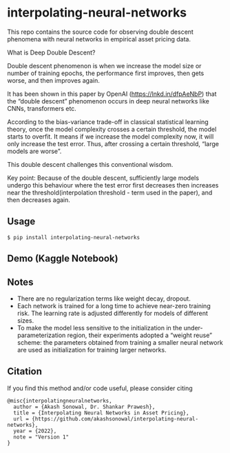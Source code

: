 # interpolating-neural-networks
This repo contains the source code for observing double descent phenomena with neural networks in empirical asset pricing data.

What is Deep Double Descent?

Double descent phenomenon is when we increase the model size or number of training epochs, the performance first improves, then gets worse, and then improves again.

It has been shown in this paper by OpenAI (https://lnkd.in/dfpAeNbP) that the “double descent” phenomenon occurs in deep neural networks like CNNs, transformers etc.

According to the bias-variance trade-off in classical statistical learning theory, once the model complexity crosses a certain threshold, the model starts to overfit. It means if we increase the model complexity now, it will only increase the test error. Thus, after crossing a certain threshold, “large models are worse”.

This double descent challenges this conventional wisdom.

Key point: Because of the double descent, sufficiently large models undergo this behaviour where the test error first decreases then increases near the threshold(interpolation threshold - term used in the paper), and then decreases again.

## Usage
```
$ pip install interpolating-neural-networks
```

## Demo (Kaggle Notebook)

## Notes
- There are no regularization terms like weight decay, dropout.
- Each network is trained for a long time to achieve near-zero training risk. The learning rate is adjusted differently for models of different sizes.
- To make the model less sensitive to the initialization in the under-parameterization region, their experiments adopted a “weight reuse” scheme: the parameters obtained from training a smaller neural network are used as initialization for training larger networks.

## Citation

If you find this method and/or code useful, please consider citing

```
@misc{interpolatingneuralnetworks,
  author = {Akash Sonowal, Dr. Shankar Prawesh},
  title = {Interpolating Neural Networks in Asset Pricing},
  url = {https://github.com/akashsonowal/interpolating-neural-networks},
  year = {2022},
  note = "Version 1"
}
```
